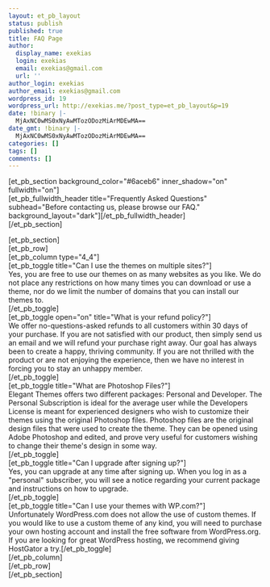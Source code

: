 ```yaml
---
layout: et_pb_layout
status: publish
published: true
title: FAQ Page
author:
  display_name: exekias
  login: exekias
  email: exekias@gmail.com
  url: ''
author_login: exekias
author_email: exekias@gmail.com
wordpress_id: 19
wordpress_url: http://exekias.me/?post_type=et_pb_layout&p=19
date: !binary |-
  MjAxNC0wMS0xNyAwMTozODozMiArMDEwMA==
date_gmt: !binary |-
  MjAxNC0wMS0xNyAwMTozODozMiArMDEwMA==
categories: []
tags: []
comments: []
---
```

<p>
[et_pb_section background_color="#6aceb6" inner_shadow="on" fullwidth="on"]<br />
[et_pb_fullwidth_header title="Frequently Asked Questions" subhead="Before contacting us, please browse our FAQ." background_layout="dark"][&#47;et_pb_fullwidth_header]<br />
[&#47;et_pb_section]</p>
<p>[et_pb_section]<br />
[et_pb_row]<br />
[et_pb_column type="4_4"]<br />
[et_pb_toggle title="Can I use the themes on multiple sites?"]<br />
Yes, you are free to use our themes on as many websites as you like. We do not place any restrictions on how many times you can download or use a theme, nor do we limit the number of domains that you can install our themes to.<br />
[&#47;et_pb_toggle]<br />
[et_pb_toggle open="on" title="What is your refund policy?"]<br />
We offer no-questions-asked refunds to all customers within 30 days of your purchase. If you are not satisfied with our product, then simply send us an email and we will refund your purchase right away. Our goal has always been to create a happy, thriving community. If you are not thrilled with the product or are not enjoying the experience, then we have no interest in forcing you to stay an unhappy member.<br />
[&#47;et_pb_toggle]<br />
[et_pb_toggle title="What are Photoshop Files?"]<br />
Elegant Themes offers two different packages: Personal and Developer. The Personal Subscription is ideal for the average user while the Developers License is meant for experienced designers who wish to customize their themes using the original Photoshop files. Photoshop files are the original design files that were used to create the theme. They can be opened using Adobe Photoshop and edited, and prove very useful for customers wishing to change their theme's design in some way.<br />
[&#47;et_pb_toggle]<br />
[et_pb_toggle title="Can I upgrade after signing up?"]<br />
Yes, you can upgrade at any time after signing up. When you log in as a "personal" subscriber, you will see a notice regarding your current package and instructions on how to upgrade.<br />
[&#47;et_pb_toggle]<br />
[et_pb_toggle title="Can I use your themes with WP.com?"]<br />
Unfortunately WordPress.com does not allow the use of custom themes. If you would like to use a custom theme of any kind, you will need to purchase your own hosting account and install the free software from WordPress.org. If you are looking for great WordPress hosting, we recommend giving HostGator a try.[&#47;et_pb_toggle]<br />
[&#47;et_pb_column]<br />
[&#47;et_pb_row]<br />
[&#47;et_pb_section]</p>
